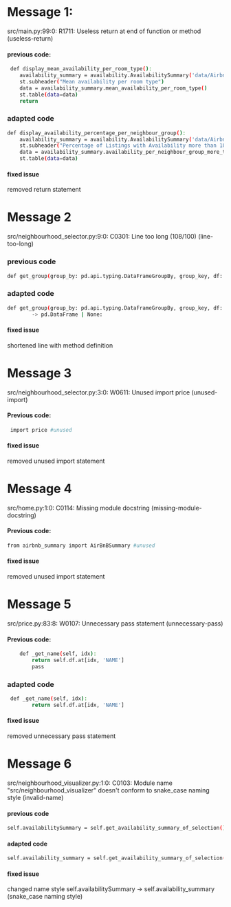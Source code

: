 # Message 1: 
 src/main.py:99:0: R1711: Useless return at end of function or method (useless-return)
#### previous code: 
```bash
 def display_mean_availability_per_room_type():
    availability_summary = availability.AvailabilitySummary('data/Airbnb_Open_Data.csv')
    st.subheader("Mean availability per room type")
    data = availability_summary.mean_availability_per_room_type()
    st.table(data=data)
    return
```
### adapted code

```bash 
def display_availability_percentage_per_neighbour_group():
    availability_summary = availability.AvailabilitySummary('data/Airbnb_Open_Data.csv')
    st.subheader("Percentage of Listings with Availability more than 180 days in future per neighbour group")
    data = availability_summary.availability_per_neighbour_group_more_than(180)
    st.table(data=data)
````
#### fixed issue 
removed return statement

# Message 2
src/neighbourhood_selector.py:9:0: C0301: Line too long (108/100) (line-too-long)
### previous code
```bash
def get_group(group_by: pd.api.typing.DataFrameGroupBy, group_key, df: pd.DataFrame) -> pd.DataFrame | None:
```
### adapted code
```bash
def get_group(group_by: pd.api.typing.DataFrameGroupBy, group_key, df: pd.DataFrame) \
        -> pd.DataFrame | None:
```
#### fixed issue
shortened line with method definition

# Message 3
src/neighbourhood_selector.py:3:0: W0611: Unused import price (unused-import)
#### Previous code: 
```bash
 import price #unused
```
#### fixed issue 
removed unused import statement

# Message 4
src/home.py:1:0: C0114: Missing module docstring (missing-module-docstring)
#### Previous code: 
```bash
from airbnb_summary import AirBnBSummary #unused
```
#### fixed issue 
removed unused import statement

# Message 5
src/price.py:83:8: W0107: Unnecessary pass statement (unnecessary-pass)
#### Previous code: 
```bash
    def _get_name(self, idx):
        return self.df.at[idx, 'NAME']
        pass
```
### adapted code
```bash
 def _get_name(self, idx):
        return self.df.at[idx, 'NAME']
```
#### fixed issue 
removed unnecessary pass statement

# Message 6
src/neighbourhood_visualizer.py:1:0: C0103: Module name "src/neighbourhood_visualizer" doesn't conform to snake_case naming style (invalid-name)
#### previous code
```bash
self.availabilitySummary = self.get_availability_summary_of_selection()
```
#### adapted code
```bash
self.availability_summary = self.get_availability_summary_of_selection()
```
#### fixed issue
changed name style self.availabilitySummary -> self.availability_summary (snake_case naming style)
